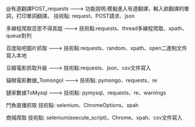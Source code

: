 @有道翻譯POST_requests --->
功能說明:模擬進入有道翻譯，輸入欲翻譯的單詞，打印單詞翻譯。
技術點: request、POST請求、json

多線程爬取百思不得其姐 --->
技術點:requests、thread多線程爬取、xpath、queue對列

百度貼吧圖片抓取 --->
技術點:requests、random、xpath、open二進制文件寫入本地

豆瓣電影抓取升級 --->
技術點:requests、json、csv文件寫入

貓眼電影數據_Tomongol --->
技術點: pymongo、requests、re

鏈家數據ToMysql --->
技術點: pymysql、requests、re、warnings

鬥魚直播抓取
技術點: selenium、ChromeOptions、xpah

商城爬取
技術點: selenium(execute_script)、Chrome、xpah、csv文件寫入

